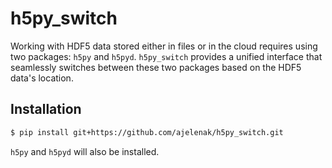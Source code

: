 # h5py_switch

Working with HDF5 data stored either in files or in the cloud requires using two packages: `h5py` and `h5pyd`. `h5py_switch` provides a unified interface that seamlessly switches between these two packages based on the HDF5 data's location.

## Installation

```bash
$ pip install git+https://github.com/ajelenak/h5py_switch.git
```

`h5py` and `h5pyd` will also be installed.
